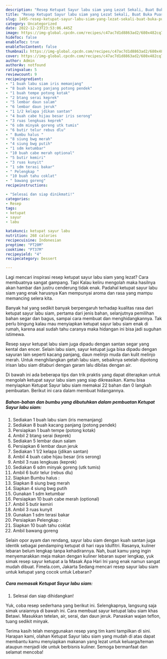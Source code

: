 ```yaml
---
description: "Resep Ketupat Sayur labu siam yang Lezat Sekali, Buat Buka Puasa}"
title: "Resep Ketupat Sayur labu siam yang Lezat Sekali, Buat Buka Puasa}"
slug: 1495-resep-ketupat-sayur-labu-siam-yang-lezat-sekali-buat-buka-puasa
category: Uncategorized
date: 2022-12-23T23:53:06.445Z
image: https://img-global.cpcdn.com/recipes/c47ac7d1d8863ad2/680x482cq70/ketupat-sayur-labu-siam-foto-resep-utama.jpg
hideToc: false
enableToc: true
enableTocContent: false
thumbnail: https://img-global.cpcdn.com/recipes/c47ac7d1d8863ad2/680x482cq70/ketupat-sayur-labu-siam-foto-resep-utama.jpg
cover: https://img-global.cpcdn.com/recipes/c47ac7d1d8863ad2/680x482cq70/ketupat-sayur-labu-siam-foto-resep-utama.jpg
author: Admin
authorAv: notfound
ratingvalue: 5
reviewcount: 9
recipeingredient:
- "1 buah labu siam iris memanjang"
- "8 buah kacang panjang potong pendek"
- "1 buah tempe potong kotak"
- "2 btang serai keprek"
- "5 lembar daun salam"
- "6 lembar daun jeruk"
- "1 1/2 kelapa jdikan santan"
- "4 buah cabe hijau besar iris serong"
- "3 ruas lengkuas keprek"
- "6 sdm minyak goreng utk tumis"
- "6 butir telur rebus dlu"
- " Bumbu halus "
- "8 siung bwg merah"
- "4 siung bwg putih"
- "1 sdm ketumbar"
- "10 buah cabe merah optional"
- "5 butir kemiri"
- "3 ruas kunyit"
- "1 sdm terasi bakar"
- " Pelengkap "
- "10 buah tahu coklat"
- " bawang goreng"
recipeinstructions:

- "Selesai dan siap dinikmati!"
categories:
- Resep
tags:
- ketupat
- sayur
- labu

katakunci: ketupat sayur labu 
nutrition: 268 calories
recipecuisine: Indonesian
preptime: "PT20M"
cooktime: "PT37M"
recipeyield: "4"
recipecategory: Dessert

---
```



Lagi mencari inspirasi resep ketupat sayur labu siam yang lezat? Cara membuatnya sangat gampang. Tapi Kalau keliru mengolah maka hasilnya akan hambar dan justru cenderung tidak enak. Padahal ketupat sayur labu siam yang enak harusnya Kan mempunyai aroma dan rasa yang mampu memancing selera kita.


Banyak hal yang sedikit banyak berpengaruh terhadap kualitas rasa dari ketupat sayur labu siam, pertama dari jenis bahan, selanjutnya pemilihan bahan segar dan bagus, sampai cara membuat dan menghidangkannya. Tak perlu bingung kalau mau menyiapkan ketupat sayur labu siam enak di rumah, karena asal sudah tahu caranya maka hidangan ini bisa jadi suguhan istimewa.

Resep sayur ketupat labu siam juga dipadu dengan santan segar yang kental dan encer. Selain labu siam, sayur ketupat juga bisa dipadu dengan sayuran lain seperti kacang panjang, daun melinjo muda dan kulit melinjo merah. Untuk menghilangkan getah labu siam, sebaiknya setelah dipotong irisan labu siam ditaburi dengan garam lalu dibilas dengan air.


Di bawah ini ada beberapa tips dan trik praktis yang dapat diterapkan untuk mengolah ketupat sayur labu siam yang siap dikreasikan. Kamu bisa menyiapkan Ketupat Sayur labu siam memakai 22 bahan dan 0 langkah pembuatan. Berikut ini cara dalam membuat hidangannya.

<!--inarticleads1-->

##### Bahan-bahan dan bumbu yang dibutuhkan dalam pembuatan Ketupat Sayur labu siam:

1. Sediakan 1 buah labu siam (iris memanjang)
1. Sediakan 8 buah kacang panjang (potong pendek)
1. Persiapkan 1 buah tempe (potong kotak)
1. Ambil 2 btang serai (keprek)
1. Sediakan 5 lembar daun salam
1. Persiapkan 6 lembar daun jeruk
1. Sediakan 1 1/2 kelapa (jdikan santan)
1. Ambil 4 buah cabe hijau besar (iris serong)
1. Ambil 3 ruas lengkuas (keprek)
1. Sediakan 6 sdm minyak goreng (utk tumis)
1. Ambil 6 butir telur (rebus dlu)
1. Siapkan  Bumbu halus :
1. Siapkan 8 siung bwg merah
1. Siapkan 4 siung bwg putih
1. Gunakan 1 sdm ketumbar
1. Persiapkan 10 buah cabe merah (optional)
1. Ambil 5 butir kemiri
1. Ambil 3 ruas kunyit
1. Gunakan 1 sdm terasi bakar
1. Persiapkan  Pelengkap :
1. Siapkan 10 buah tahu coklat
1. Ambil  bawang goreng


Selain opor ayam dan rendang, sayur labu siam dengan kuah santan juga identik sebagai pendamping ketupat di hari raya Idulfitri. Rasanya, kuliner lebaran belum lengkap tanpa kehadirannya. Nah, buat kamu yang ingin menyemarakkan meja makan dengan kuliner lebaran super lengkap, yuk simak resep sayur ketupat a la Masak Apa Hari Ini yang enak namun sangat mudah dibuat. Fimela.com, Jakarta Sedang mencari resep sayur labu siam untuk ketupat yang cocok untuk Lebaran? 

<!--inarticleads2-->

##### Cara memasak Ketupat Sayur labu siam:


1. Selesai dan siap dihidangkan!

Yuk, coba resep sederhana yang berikut ini. Selengkapnya, langsung saja simak uraiannya di bawah ini. Cara membuat sayur ketupat labu siam khas Betawi. Masukkan tetelan, air, serai, dan daun jeruk. Panaskan wajan teflon, tuang sedikit minyak. 

Terima kasih telah menggunakan resep yang tim kami tampilkan di sini. Harapan kami, olahan Ketupat Sayur labu siam yang mudah di atas dapat membantu kamu menyiapkan makanan yang lezat untuk keluarga/teman ataupun menjadi ide untuk berbisnis kuliner. Semoga bermanfaat dan selamat mencoba!
